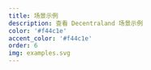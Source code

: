 ```yaml
---
title: 场景示例
description: 查看 Decentraland 场景示例
color: '#f44c1e'
accent_color: '#f44c1e'
order: 6
img: examples.svg
---
```

